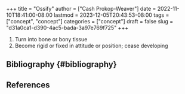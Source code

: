 +++
title = "Ossify"
author = ["Cash Prokop-Weaver"]
date = 2022-11-10T18:41:00-08:00
lastmod = 2023-12-05T20:43:53-08:00
tags = ["concept", "concept"]
categories = ["concept"]
draft = false
slug = "d31a0ca1-d390-4ac5-bada-3a97e769f725"
+++

1.  Turn into bone or bony tissue
2.  Become rigid or fixed in attitude or position; cease developing


## Bibliography {#bibliography}

## References

<style>.csl-entry{text-indent: -1.5em; margin-left: 1.5em;}</style><div class="csl-bib-body">
</div>

